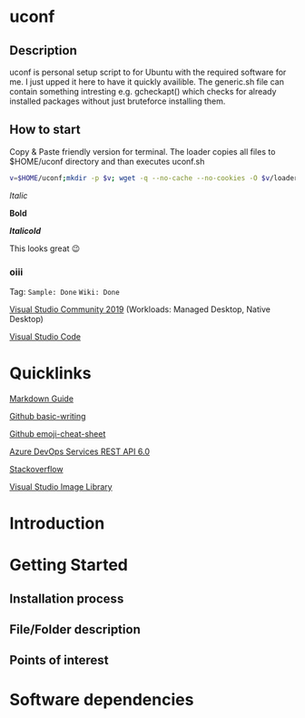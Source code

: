 # uconf


## Description
uconf is personal setup script to for Ubuntu with the required software for me.
I just upped it here to have it quickly availible.
The generic.sh file can contain something intresting e.g. gcheckapt() which checks for already installed packages without just bruteforce installing them.

## How to start
Copy & Paste friendly version for terminal.
The loader copies all files to $HOME/uconf directory and than executes uconf.sh

```bash
v=$HOME/uconf;mkdir -p $v; wget -q --no-cache --no-cookies -O $v/loader.sh https://raw.githubusercontent.com/NaitWatch/uconf/main/loader.sh && bash $v/loader.sh
```

*Italic*

**Bold**

**_Italicold_**

This  looks great :wink:



### oiii

Tag: `Sample: Done` `Wiki: Done`

[Visual Studio Community 2019](https://visualstudio.microsoft.com/) (Workloads: Managed Desktop, Native Desktop)

[Visual Studio Code](https://code.visualstudio.com/)

# Quicklinks 
[Markdown Guide](https://www.markdownguide.org)

[Github basic-writing](https://docs.github.com/en/github/writing-on-github/getting-started-with-writing-and-formatting-on-github/basic-writing-and-formatting-syntax)

[Github emoji-cheat-sheet](https://github.com/ikatyang/emoji-cheat-sheet/blob/master/README.md)


[Azure DevOps Services REST API 6.0](https://docs.microsoft.com/en-us/rest/api/azure/devops/git/?view=azure-devops-rest-6.0)

[Stackoverflow](https://www.stackoverflow.com)

[Visual Studio Image Library](https://www.microsoft.com/en-us/download/details.aspx?id=35825)


# Introduction 
# Getting Started
## Installation process
## File/Folder description
## Points of interest
# Software dependencies

